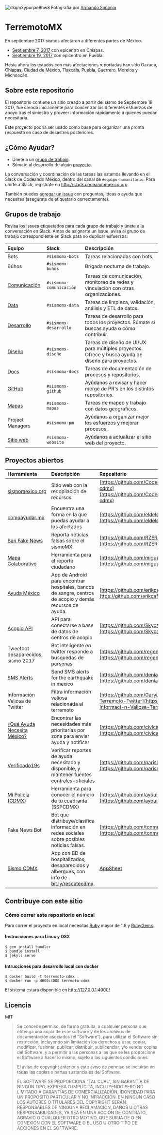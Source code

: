 ![dkqm2ypuqae8hw8](https://user-images.githubusercontent.com/2068301/30724082-18882a9c-9f01-11e7-8ef5-eb002a8ec3fc.jpg)
Fotografía por [Armando Simonin](https://www.flickr.com/photos/armandosimonin/)



# TerremotoMX

En septiembre 2017 sismos afectaron a diferentes partes de México.

* [Septiembre 7, 2017](https://es.wikipedia.org/wiki/Terremoto_del_sureste_de_M%C3%A9xico_de_2017) con epicentro en Chiapas.
* [Septiembre 19, 2017](https://es.wikipedia.org/wiki/Terremoto_de_Puebla_de_2017) con epicentro en Puebla.

Hasta ahora los estados con más afectaciones reportadas han sido Oaxaca,
Chiapas, Ciudad de México, Tlaxcala, Puebla, Guerrero, Morelos y Michoacán.

## Sobre este repositorio

El repositorio contiene un sitio creado a partir del sismo de Septiembre 19
2017, fue creado inicialmente para concentrar los diferentes esfuerzos de apoyo
tras el siniestro y proveer información rápidamente a quienes puedan
necesitarla.

Este proyecto podría ser usado como base para organizar una pronta respuesta en
caso de desastres posteriores.

## ¿Cómo Ayudar?

* Únete a un [grupo de trabajo](https://github.com/CodeandoMexico/terremoto-cdmx#grupos-de-trabajo).
* Súmate al desarrollo de algún [proyecto](https://github.com/CodeandoMexico/terremoto-cdmx#proyectos-abiertas).

La conversación y coordinación de las tareas las estamos llevando en el Slack de Codeando México, dentro del canal de `#equipo-humanitario`. Para unirte a Slack, registrate en http://slack.codeandomexico.org.

También puedes [agregar un issue](https://github.com/CodeandoMexico/terremoto-cdmx/issues) con preguntas, ideas o ayuda que necesites (asegúrate de etiquetarlo correctamente).

## Grupos de trabajo

Revisa los issues etiquetados para cada grupo de trabajo y únete a la conversación en Slack. Antes de asignarte un Issue, avisa al grupo de trabajo correspondiente en Slack para no duplicar esfuerzos:

| Equipo | Slack | Descripción |
| :--- | :--- | :--- |
| Bots | `#sismomx-bots` | Tareas relacionadas con bots. |
| Búhos | `#sismomx-buhos` | Brigada nocturna de trabajo. |
| [Comunicación](https://github.com/CodeandoMexico/terremoto-cdmx/issues?utf8=%E2%9C%93&q=is%3Aissue%20label%3Acomunicacion%20) | `#sismomx-comunicación` | Tareas de comunicación, monitoreo de redes y vinculación con otras organizaciones. |
| [Data](https://github.com/CodeandoMexico/terremoto-cdmx/issues?utf8=%E2%9C%93&q=is%3Aissue%20label%3Adata%20) | `#sismomx-data` | Tareas de limpieza, validación, análisis y ETL de datos. |
| [Desarrollo](https://github.com/CodeandoMexico/terremoto-cdmx/issues?utf8=%E2%9C%93&q=is%3Aissue%20label%3desarrollo%20) | `#sismomx-desarrollo` | Tareas de desarrollo para todos los proyectos. Súmate si buscas ayuda o cómo contribuir. |
| [Diseño](https://github.com/CodeandoMexico/terremoto-cdmx/issues?utf8=%E2%9C%93&q=is%3Aissue%20label%3Adise%C3%B1o%20) | `#sismomx-diseño` | Tareas de diseño de UI/UX para múltiples proyectos. Ofrece y busca ayuda de diseño para proyectos. |
| [Docs](https://github.com/CodeandoMexico/terremoto-cdmx/issues?utf8=%E2%9C%93&q=is%3Aissue%20label%3Adocs%20) | `#sismomx-docs` | Tareas de documentación de procesos y repositorios.  |
| [GitHub](https://github.com/CodeandoMexico/terremoto-cdmx/issues?utf8=%E2%9C%93&q=is%3Aissue%20label%3Agithub%20) | `#sismomx-github` | Ayúdanos a revisar y hacer merge de PR's en los distintos repositorios. |
| [Mapas](https://github.com/CodeandoMexico/terremoto-cdmx/issues?utf8=%E2%9C%93&q=is%3Aissue%20label%3Amapas%20) | `#sismomx-mapas` | Tareas de mapeo y trabajo con datos geográficos. |
| Project Managers | `#sismomx-pm` | Ayúdanos a organizar mejor los esfuerzos y mejorar procesos. |
| [Sitio web](https://github.com/CodeandoMexico/terremoto-cdmx/issues?utf8=%E2%9C%93&q=is%3Aissue%20label%3Awebsite%20) | `#sismomx-website` | Ayúdanos a actualizar el sitio web del proyecto. |


## Proyectos abiertos

| Herramienta | Descripción | Repositorio | Slack | Stack |
:--- | :--- | :---  | :--- | :--- | 
| [sismomexico.org](http://sismomexico.org)| Sitio web con la recopilación de recursos  | [https://github.com/CodeandoMexico/terremoto-cdmx](https://github.com/CodeandoMexico/terremoto-cdmx) | `#sismomx-website` | Jekyll, HTML, CSS, Javascript  | 
| [comoayudar.mx](http://comoayudar.mx)  | Encuentra una forma en la que puedas ayudar a los afectados | [https://github.com/eldelentes/comoayudarmx](https://github.com/eldelentes/comoayudarmx) | `#sismomx-camx` | Ruby on Rails | 
| [Ban Fake News](https://banfakenews.rzerocorp.com) | Reporta noticias falsas sobre el sismoMX | [https://github.com/RZEROSTERN/banfakenews](https://github.com/RZEROSTERN/banfakenews) | `#sismomx-fakenews` | PHP, Yii |  
| [Mapa Colaborativo](http://mapa.sismomexico.org) | Herramienta para el reporte ciudadano | [https://github.com/miguelsalazar/mapeo_colaborativo](https://github.com/miguelsalazar/mapeo_colaborativo) | `#sismomx-mapas` | Javascript, Express, Socket.io | 
| [Ayuda México](https://play.google.com/store/apps/details?id=io.github.erikcaffrey.ayudamexico) | App de Android para encontrar hospitales, bancos de sangre, centros de acopio y demás recursos de ayuda. | [https://github.com/erikcaffrey/AyudaMexico](ttps://github.com/erikcaffrey/AyudaMexico) | `#sismomx-app` | Java |  
| [Acopio API](https://acopio-api.skycatch.net/v1/acopios) | API para conectarse a base de datos de centros de acopio | [https://github.com/Skycatch/acopio-api](https://github.com/Skycatch/acopio-api) | `#sismomx-acopio-api` | Javascript, Hapi | 
|Tweetbot  desaparecidos, sismo 2017 | Bot inteligente en twitter responde a busquedas de personas |  [https://github.com/regenhans/earthquake-bot](https://github.com/regenhans/earthquake-bot)| `#sismomx-bots`| node.js | 
| [SMS Alerts](https://sismomx-sms.herokuapp.com/) | Send SMS alerts for the earthquake in mexico | [https://github.com/denialtorres/SMS-ALERTS](https://github.com/denialtorres/SMS-ALERTS) | `#sismomx-sms` | Ruby on Rails 4.2 | 
| Información Valiosa de Twitter | Filtra información valiosa relacionada al terremoto | [https://github.com/Garyi/Filtro-Informaci-n-Valiosa-Terremoto-Twitter](https://github.com/Garyi/Filtro-Informaci-n-Valiosa-Terremoto-Twitter) | `#sismomx-bots`  | Python | 
| [¿Qué Ayuda Necesita México?](https://quake-relief-cdmx.civicadesarrolla.me/) | Encontrar las necesidades más prioritarias por zona para enviar ayuda y notificar | [https://github.com/civica-digital/quake-relief-cdmx](https://github.com/civica-digital/quake-relief-cdmx) | `#sismomx-realtime` | Ruby on Rails 5 | 
| [Verificado19s](https://www.coder.mx/) | Verificar reportes de ayuda necesitada y disponible, y mantener fuentes centrales+oficiales | [https://github.com/parismend/Temblor](https://github.com/parismend/Temblor) | `#sismomx-verificado19s` | Python |
| [Mi Policía (CDMX)](https://mipolicia.com) | Herramienta para conocer el número de tu cuadrante (SSPCDMX) | [https://github.com/ayouidaniel/MiPolicia](https://github.com/ayouidaniel/MiPolicia) | `#emergencia-sspcdmx` | Javascript, Vue.js, Python, GAE | 
| Fake News Bot | Bot que distribuye/clasifica información en redes sociales sobre posibles noticias falsas. | [https://github.com/tonmona2/twiiter_bot](https://github.com/tonmona2/twiiter_bot) | `#sismomx-fakenews` | Python |
| [Sismo CDMX](https://goo.gl/1oifAe) | App con BD de hospitalizados, desaparecidos y albergues, con info de [bit.ly/rescatecdmx](http://bit.ly/rescatecdmx). | [AppSheet](http://www.apsheet.com) |

## Contribuye con este sitio

### Cómo correr este repositorio en local

Para correr el proyecto en local necesitas
[Ruby](https://www.ruby-lang.org/es/) mayor de 1.9 y
[RubyGems](https://rubygems.org/pages/download/).


#### Instrucciones para Linux y OSX

```
$ gem install bundler
$ bundle install
$ jekyll serve
```

#### Intrucciones para desarrollo local con docker

```
$ docker build -t terremoto-cdmx .
$ docker run -p 4000:4000 terrmoto-cdmx
```

El sistema estará disponible en http://127.0.0.1:4000/

## Licencia

MIT

> Se concede permiso, de forma gratuita, a cualquier persona que obtenga una
> copia de este software y de los archivos de documentación asociados (el
> "Software"), para utilizar el Software sin restricción, incluyendo sin
> limitación los derechos a usar, copiar, modificar, fusionar, publicar,
> distribuir, sublicenciar, y/o vender copias del Software, y a permitir a las
> personas a las que se les proporcione el Software a hacer lo mismo, sujeto a
> las siguientes condiciones:
>
> El aviso de copyright anterior y este aviso de permiso se incluirán en todas
> las copias o partes sustanciales del Software.
>
> EL SOFTWARE SE PROPORCIONA "TAL CUAL", SIN GARANTÍA DE NINGÚN TIPO, EXPRESA O
> IMPLÍCITA, INCLUYENDO PERO NO LIMITADO A GARANTÍAS DE COMERCIALIZACIÓN,
> IDONEIDAD PARA UN PROPÓSITO PARTICULAR Y NO INFRACCIÓN. EN NINGÚN CASO LOS
> AUTORES O TITULARES DEL COPYRIGHT SERÁN RESPONSABLES DE NINGUNA RECLAMACIÓN,
> DAÑOS U OTRAS RESPONSABILIDADES, YA SEA EN UNA ACCIÓN DE CONTRATO, AGRAVIO O
> CUALQUIER OTRO MOTIVO, QUE SURJA DE O EN CONEXIÓN CON EL SOFTWARE O EL USO U
> OTRO TIPO DE ACCIONES EN EL SOFTWARE.
